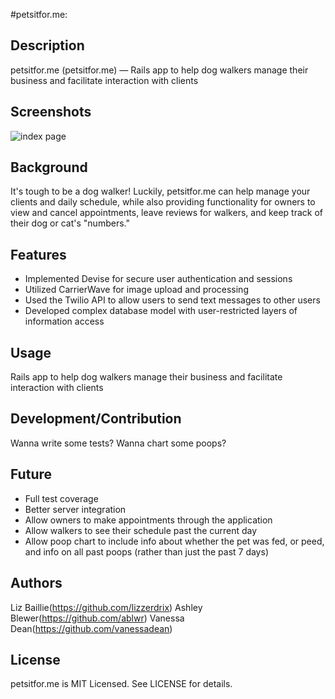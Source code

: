 #petsitfor.me:

## Description

petsitfor.me (petsitfor.me) — Rails app to help dog walkers manage their business and facilitate interaction with clients

## Screenshots

![index page](https://raw.githubusercontent.com/lizzerdrix/dog_walker/master/app/assets/images/frontpage.png "Index page if user is not signed in")

## Background

It's tough to be a dog walker! Luckily, petsitfor.me can help manage your clients and daily schedule, while also providing functionality for owners to view and cancel appointments, leave reviews for walkers, and keep track of their dog or cat's "numbers."

## Features

+ Implemented Devise for secure user authentication and sessions
+ Utilized CarrierWave for image upload and processing
+ Used the Twilio API to allow users to send text messages to other users
+ Developed complex database model with user-restricted layers of information access

## Usage

Rails app to help dog walkers manage their business and facilitate interaction with clients

## Development/Contribution

Wanna write some tests? Wanna chart some poops?

## Future

- Full test coverage
- Better server integration
- Allow owners to make appointments through the application
- Allow walkers to see their schedule past the current day
- Allow poop chart to include info about whether the pet was fed, or peed, and info on all past poops (rather than just the past 7 days)

## Authors

Liz Baillie(https://github.com/lizzerdrix)
Ashley Blewer(https://github.com/ablwr)
Vanessa Dean(https://github.com/vanessadean)

## License

petsitfor.me is MIT Licensed. See LICENSE for details.